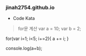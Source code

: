 ### jinah2754.github.io

- Code Kata

> for문 계산
var a = 10;
var b = 2;

for(var i=1; i<5; i+=2){
    a += i;
}

console.log(a+b);
